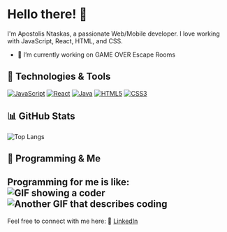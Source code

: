# Hello there! 👋

I'm Apostolis Ntaskas, a passionate Web/Mobile developer. I love working with JavaScript, React, HTML, and CSS.
- 🔭 I’m currently working on GAME OVER Escape Rooms

## 🔧 Technologies & Tools
<a href="#"><img src="https://img.shields.io/badge/-JavaScript-yellow?style=for-the-badge&logo=javascript&logoColor=white&labelColor=black" alt="JavaScript"></a>
<a href="#"><img src="https://img.shields.io/badge/-React-61DAFB?style=for-the-badge&logo=react&logoColor=white&labelColor=black" alt="React"></a>
<a href="#"><img src="https://img.shields.io/badge/-Java-red?style=for-the-badge&logo=java&logoColor=white&labelColor=black" alt="Java"></a>
<a href="#"><img src="https://img.shields.io/badge/-HTML5-E34F26?style=for-the-badge&logo=html5&logoColor=white&labelColor=black" alt="HTML5"></a>
<a href="#"><img src="https://img.shields.io/badge/-CSS3-1572B6?style=for-the-badge&logo=css3&logoColor=white&labelColor=black" alt="CSS3"></a>

## 📊 GitHub Stats
![Top Langs](https://github-readme-stats.vercel.app/api/top-langs/?username=ApostolisNt&layout=compact&theme=github_dark_dimmed)

## 🎨 Programming & Me
Programming for me is like:
![GIF showing a coder]((https://giphy.com/gifs/dommespace-domme-space-programador-qgQUggAC3Pfv687qPC))
![Another GIF that describes coding](URL_TO_ANOTHER_GIF)
---
Feel free to connect with me here:
👔 [LinkedIn]([YOUR_LINKEDIN_PROFILE_LINK](https://www.linkedin.com/in/apostolos-ntaskas-826444154/))

<!--
**ApostolisNt/ApostolisNt** is a ✨ _special_ ✨ repository because its `README.md` (this file) appears on your GitHub profile.

Here are some ideas to get you started:

- 🔭 I’m currently working on ...
- 🌱 I’m currently learning ...
- 👯 I’m looking to collaborate on ...
- 🤔 I’m looking for help with ...
- 💬 Ask me about ...
- 📫 How to reach me: ...
- 😄 Pronouns: ...
- ⚡ Fun fact: ...
-->
